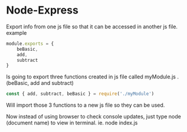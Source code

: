 # Node-Express

Export info from one js file so that it can be accessed in another js file.
example

```js
module.exports = {
    beBasic, 
    add,
    subtract
}
```
Is going to export three functions created in js file called myModule.js . (beBasic, add and subtract)

```js
const { add, subtract, beBasic } = require('./myModule')
```
Will import those 3 functions to a new js file so they can be used.

Now instead of using browser to check console updates, just type node (document name) to view in terminal. ie. node index.js